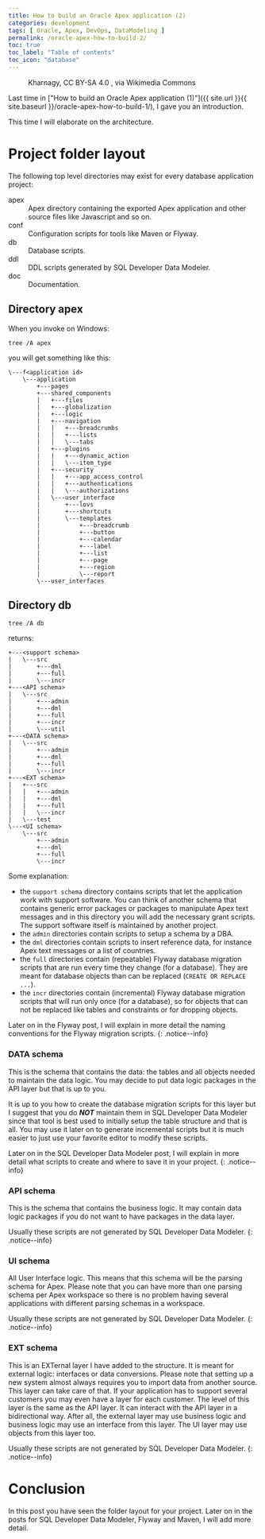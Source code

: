 ```yaml
---
title: How to build an Oracle Apex application (2)
categories: development
tags: [ Oracle, Apex, DevOps, DataModeling ]
permalink: /oracle-apex-how-to-build-2/
toc: true
toc_label: "Table of contents"
toc_icon: "database"
---
```


<figure class="centered">
  <img src="{{ site.url }}{{ site.baseurl }}/assets/images/512px-Devops-toolchain.svg.png" alt="">
	<figcaption>Kharnagy, CC BY-SA 4.0 <https://creativecommons.org/licenses/by-sa/4.0>, via Wikimedia Commons</figcaption>
</figure> 

Last time in ["How to build an Oracle Apex application (1)"]({{ site.url }}{{ site.baseurl }}/oracle-apex-how-to-build-1/), I gave you an
introduction.

This time I will elaborate on the architecture.

# Project folder layout

The following top level directories may exist for every database application
project:

<dl>
  <dt>apex</dt><dd>Apex directory containing the exported Apex application and
  other source files like Javascript and so on.</dd>
  <dt>conf</dt><dd>Configuration scripts for tools like Maven or Flyway.</dd>
  <dt>db</dt><dd>Database scripts.</dd>
  <dt>ddl</dt><dd>DDL scripts generated by SQL Developer Data Modeler.</dd>
  <dt>doc</dt><dd>Documentation.</dd>
</dl>

## Directory apex

When you invoke on Windows:

```
tree /A apex
```

you will get something like this:


```
\---f<application id>
    \---application
        +---pages
        +---shared_components
        |   +---files
        |   +---globalization
        |   +---logic
        |   +---navigation
        |   |   +---breadcrumbs
        |   |   +---lists
        |   |   \---tabs
        |   +---plugins
        |   |   +---dynamic_action
        |   |   \---item_type
        |   +---security
        |   |   +---app_access_control
        |   |   +---authentications
        |   |   \---authorizations
        |   \---user_interface
        |       +---lovs
        |       +---shortcuts
        |       \---templates
        |           +---breadcrumb
        |           +---button
        |           +---calendar
        |           +---label
        |           +---list
        |           +---page
        |           +---region
        |           \---report
        \---user_interfaces
```

## Directory db

```
tree /A db
```

returns:


```
+---<support schema>
|   \---src
|       +---dml
|       +---full
|       \---incr
+---<API schema>
|   \---src
|       +---admin
|       +---dml
|       +---full
|       +---incr
|       \---util
+---<DATA schema>
|   \---src
|       +---admin
|       +---dml
|       +---full
|       \---incr
+---<EXT schema>
|   +---src
|   |   +---admin
|   |   +---dml
|   |   +---full
|   |   \---incr
|   \---test
\---<UI schema>
    \---src
        +---admin
        +---dml
        +---full
        \---incr
```

Some explanation:
- the `support schema` directory contains scripts that let the application work with
support software. You can think of another schema that contains generic error
packages or packages to manipulate Apex text messages and in this directory
you will add the necessary grant scripts. The support software itself is
maintained by another project.
- the `admin` directories contain scripts to setup a schema by a DBA.
- the `dml` directories contain scripts to insert reference data, for instance
Apex text messages or a list of countries.
- the `full` directories contain (repeatable) Flyway database migration scripts that are run
every time they change (for a database). They are meant for database objects than can be
replaced (`CREATE OR REPLACE ...`).
- the `incr` directories contain (incremental) Flyway database migration scripts that will run
only once (for a database), so for objects that can not be replaced like tables and constraints
or for dropping objects.

Later on in the Flyway post, I will explain in more detail
the naming conventions for the Flyway migration scripts.
{: .notice--info}


### DATA schema

This is the schema that contains the data: the tables and all objects needed
to maintain the data logic. You may decide to put data logic packages in the
API layer but that is up to you.

It is up to you how to create the database migration scripts for this layer
but I suggest that you do ***NOT*** maintain them in SQL Developer
Data Modeler since that tool is best used to initially setup the table
structure and that is all. You may use it later on to generate incremental
scripts but it is much easier to just use your favorite editor to modify these
scripts.

Later on in the SQL Developer Data Modeler post, I will explain in more detail
what scripts to create and where to save it in your project.
{: .notice--info}

### API schema

This is the schema that contains the business logic. It may contain data logic
packages if you do not want to have packages in the data layer.

Usually these scripts are not generated by SQL Developer Data Modeler.
{: .notice--info}

### UI schema

All User Interface logic. This means that this schema will be the parsing
schema for Apex. Please note that you can have more than one parsing schema
per Apex workspace so there is no problem having several applications with
different parsing schemas in a workspace.

Usually these scripts are not generated by SQL Developer Data Modeler.
{: .notice--info}

### EXT schema

This is an EXTernal layer I have added to the structure. It is meant for
external logic: interfaces or data conversions. Please note that setting up a
new system almost always requires you to import data from another source. This
layer can take care of that. If your application has to support several customers
you may even have a layer for each customer. The level of this layer is the
same as the API layer. It can interact with the API layer in a bidirectional
way. After all, the external layer may use business logic and business logic
may use an interface from this layer. The UI layer may use objects from this layer too.

Usually these scripts are not generated by SQL Developer Data Modeler.
{: .notice--info}

# Conclusion

In this post you have seen the folder layout for your project. Later on in the
posts for SQL Developer Data Modeler, Flyway and Maven, I will add more detail.
